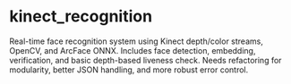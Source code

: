 # kinect_recognition
Real-time face recognition system using Kinect depth/color streams, OpenCV, and ArcFace ONNX. Includes face detection, embedding, verification, and basic depth-based liveness check. Needs refactoring for modularity, better JSON handling, and more robust error control.
